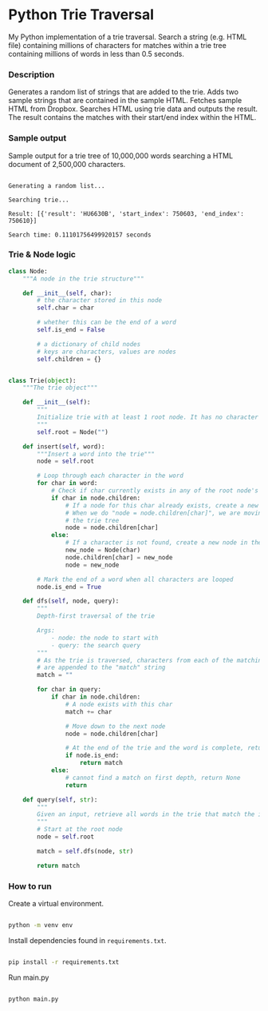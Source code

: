 # Python Trie Traversal

My Python implementation of a trie traversal. Search a string (e.g. HTML file) containing millions of characters for matches within a trie tree containing millions of words in less than 0.5 seconds.

### Description

Generates a random list of strings that are added to the trie. Adds two sample strings that are contained in the sample HTML. Fetches sample HTML from Dropbox. Searches HTML using trie data and outputs the result. The result contains the matches with their start/end index within the HTML.

### Sample output

Sample output for a trie tree of 10,000,000 words searching a HTML document of 2,500,000 characters.

```console

Generating a random list...

Searching trie...

Result: [{'result': 'HU6630B', 'start_index': 750603, 'end_index': 750610}]

Search time: 0.11101756499920157 seconds

```

### Trie & Node logic

```python
class Node:
    """A node in the trie structure"""

    def __init__(self, char):
        # the character stored in this node
        self.char = char

        # whether this can be the end of a word
        self.is_end = False

        # a dictionary of child nodes
        # keys are characters, values are nodes
        self.children = {}


class Trie(object):
    """The trie object"""

    def __init__(self):
        """
        Initialize trie with at least 1 root node. It has no character
        """
        self.root = Node("")

    def insert(self, word):
        """Insert a word into the trie"""
        node = self.root

        # Loop through each character in the word
        for char in word:
            # Check if char currently exists in any of the root node's children
            if char in node.children:
                # If a node for this char already exists, create a new child.
                # When we do "node = node.children[char]", we are moving down
                # the trie tree
                node = node.children[char]
            else:
                # If a character is not found, create a new node in the trie
                new_node = Node(char)
                node.children[char] = new_node
                node = new_node

        # Mark the end of a word when all characters are looped
        node.is_end = True

    def dfs(self, node, query):
        """
        Depth-first traversal of the trie

        Args:
            - node: the node to start with
            - query: the search query
        """
        # As the trie is traversed, characters from each of the matching nodes
        # are appended to the "match" string
        match = ""

        for char in query:
            if char in node.children:
                # A node exists with this char
                match += char

                # Move down to the next node
                node = node.children[char]

                # At the end of the trie and the word is complete, return match
                if node.is_end:
                    return match
            else:
                # cannot find a match on first depth, return None
                return

    def query(self, str):
        """
        Given an input, retrieve all words in the trie that match the input
        """
        # Start at the root node
        node = self.root

        match = self.dfs(node, str)

        return match
```

### How to run

Create a virtual environment.

```sh

python -m venv env

```

Install dependencies found in `requirements.txt`.

```sh

pip install -r requirements.txt

```

Run main.py

```sh

python main.py

```
